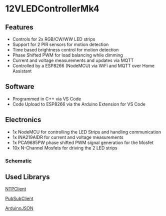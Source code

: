 # 12VLEDControllerMk4

## Features
- Controls for 2x RGB/CW/WW LED strips
- Support for 2 PIR sensors for motion detection
- Time based brightness control for motion detection
- Phase Shifted PWM for load balancing while dimming
- Current and voltage measurements and updates via MQTT
- Controlled by a ESP8266 (NodeMCU) via WiFi and MQTT over Home Assistant

## Software
- Programmed in C++ via VS Code 
- Code Upload to ESP8266 via the Arduino Extension for VS Code

## Electronics
- 1x NodeMCU for controlling the LED Strips and handling communication
- 1x INA219AIDR for current and voltage measurements
- 1x PCA9685PW phase shifted PWM signal generation for the Mosfet
- 10x N-Channel Mosfets for driving the 2 LED strips

### Schematic

## Used Librarys
[NTPClient](https://github.com/arduino-libraries/NTPClient)

[PubSubClient](https://github.com/knolleary/pubsubclient)

[ArduinoJSON](https://github.com/bblanchon/ArduinoJson)
